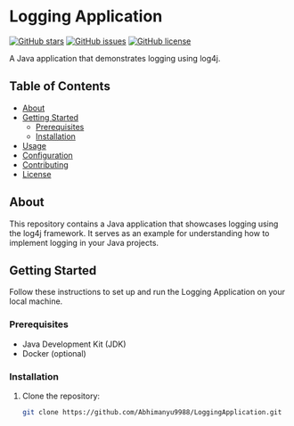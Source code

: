 # Logging Application

[![GitHub stars](https://img.shields.io/github/stars/Abhimanyu9988/LoggingApplication)](https://github.com/Abhimanyu9988/LoggingApplication/stargazers)
[![GitHub issues](https://img.shields.io/github/issues/Abhimanyu9988/LoggingApplication)](https://github.com/Abhimanyu9988/LoggingApplication/issues)
[![GitHub license](https://img.shields.io/github/license/Abhimanyu9988/LoggingApplication)](https://github.com/Abhimanyu9988/LoggingApplication/blob/main/LICENSE)

A Java application that demonstrates logging using log4j.

## Table of Contents

- [About](#about)
- [Getting Started](#getting-started)
  - [Prerequisites](#prerequisites)
  - [Installation](#installation)
- [Usage](#usage)
- [Configuration](#configuration)
- [Contributing](#contributing)
- [License](#license)

## About

This repository contains a Java application that showcases logging using the log4j framework. It serves as an example for understanding how to implement logging in your Java projects.

## Getting Started

Follow these instructions to set up and run the Logging Application on your local machine.

### Prerequisites

- Java Development Kit (JDK)
- Docker (optional)

### Installation

1. Clone the repository:

   ```bash
   git clone https://github.com/Abhimanyu9988/LoggingApplication.git

